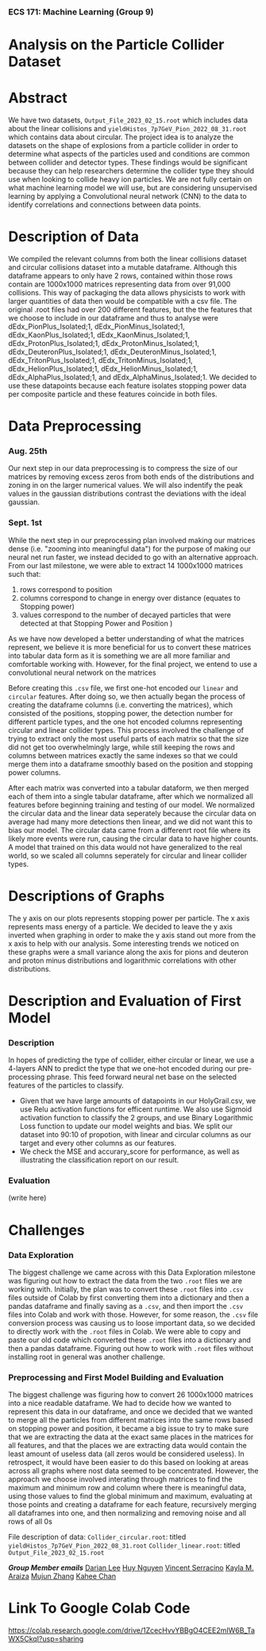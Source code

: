 ### ECS 171: Machine Learning (Group 9)

# Analysis on the Particle Collider Dataset

# Abstract
We have two datasets, `Output_File_2023_02_15.root` which includes data about the linear collisions and `yieldHistos_7p7GeV_Pion_2022_08_31.root` which contains data about circular. The project idea is to analyze the datasets on the shape of explosions from a particle collider in order to determine what aspects of the particles used and conditions are common between collider and detector types. These findings would be significant because they can help researchers determine the collider type they should use when looking to collide heavy ion particles. We are not fully certain on what machine learning model we will use, but are considering unsupervised learning by applying a Convolutional neural network (CNN) to the data to identify correlations and connections between data points. 

# Description of Data
We compiled the relevant columns from both the linear collisions dataset and circular collisions dataset into a mutable dataframe. Although this dataframe appears to only have 2 rows, contained within those rows contain are 1000x1000 matrices representing data from over 91,000 collisions. This way of packaging the data allows physicists to work with larger quantities of data then would be compatible with a csv file. The original .root files had over 200 different features, but the the features that we choose to include in our dataframe and thus to analyse were dEdx_PionPlus_Isolated;1, dEdx_PionMinus_Isolated;1, dEdx_KaonPlus_Isolated;1, dEdx_KaonMinus_Isolated;1, dEdx_ProtonPlus_Isolated;1, dEdx_ProtonMinus_Isolated;1, dEdx_DeuteronPlus_Isolated;1, dEdx_DeuteronMinus_Isolated;1, dEdx_TritonPlus_Isolated;1, dEdx_TritonMinus_Isolated;1, dEdx_HelionPlus_Isolated;1, dEdx_HelionMinus_Isolated;1, dEdx_AlphaPlus_Isolated;1, and dEdx_AlphaMinus_Isolated;1. We decided to use these datapoints because each feature isolates stopping power data per composite particle and these features coincide in both files.

# Data Preprocessing 
### Aug. 25th
Our next step in our data preprocessing is to compress the size of our matrices by removing excess zeros from both ends of the distributions and zoning in on the larger numerical values. We will also indentify the peak values in the gaussian distributions contrast the deviations with the ideal gaussian. 

### Sept. 1st
While the next step in our preprocessing plan involved making our matrices dense (i.e. "zooming into meaningful
data") for the purpose of making our neural net run faster, we instead decided to go with an alternative approach.
From our last milestone, we were able to extract 14 1000x1000 matrices such that: 
1. rows correspond to position
1. columns correspond to change in energy over distance (equates to Stopping power)
1. values correspond to the number of decayed particles that were detected at that Stopping Power and Position ) 

As we have now developed a better understanding of what the matrices represent, we believe it is more beneficial
for us to convert these matrices into tabular data form as it is something we are all more familiar and comfortable
working with. However, for the final project, we entend to use a convolutional neural network on the matrices 

Before creating this `.csv` file, we first one-hot encoded our `linear` and `circular` features. After doing so, we  then
actually began the process of creating the dataframe columns (i.e. converting the matrices), which consisted of the positions,
stopping power, the detection number for different particle types, and the one hot encoded columns representing circular and linear collider types. This process involved the challenge of trying to extract only the most useful parts of each matrix so that the size did not get too overwhelmingly large, while still keeping the rows and columns between matrices exactly the same indexes so that we could merge them into a dataframe smoothly based on the position and stopping power columns. 

After each matrix was converted into a tabular dataform, we then merged each of them into a single tabular dataframe, after
which we normalized all features before beginning training and testing of our model. We normalized the circular data and the linear data seperately because the circular data on average had many more detections then linear, and we did not want this to bias our model. The circular data came from a differenrt root file where its likely more events were run, causing the circular data to have higher counts. A model that trained on this data would not have generalized to the real world, so we scaled all columns seperately for circular and linear collider types. 

# Descriptions of Graphs 
The y axis on our plots represents stopping power per particle. The x axis represents mass energy of a particle. We decided to leave the y axis inverted when graphing in order to make the y axis stand out more from the x axis to help with our analysis. Some interesting trends we noticed on these graphs were a small variance along the axis for pions and deuteron and proton minus distributions and logarithmic correlations with other distributions.

# Description and Evaluation of First Model
### Description
In hopes of predicting the type of collider, either circular or linear, we use a 4-layers ANN to predict the type that we one-hot encoded during our pre-processing phrase. This feed forward neural net base on the selected features of the particles to classify.
* Given that we have large amounts of datapoints in our HolyGrail.csv, we use Relu activation functions for efficent runtime. We also use Sigmoid activation function to classify the 2 groups, and use Binary Logarithmic Loss function to update our model weights and bias. We split our dataset into 90:10 of propotion, with linear and circular columns as our target and every other columns as our features.
* We check the MSE and accurary_score for performance, as well as illustrating the classification report on our result.

### Evaluation
(write here)

# Challenges
### Data Exploration
The biggest challenge we came across with this Data Exploration milestone was figuring out how to extract the data from the two `.root` files we are working with. Initially, the plan was to convert these `.root` files into `.csv` files outside of Colab by first converting them into a dictionary and then a pandas dataframe and finally saving as a `.csv`, and then import the `.csv` files into Colab and work with those. However, for some reason, the `.csv` file conversion process was causing us to loose important data, so we decided to directly work with the `.root` files in Colab. We were able to copy and paste our old code which converted these `.root` files into a dictionary and then a pandas dataframe. Figuring out how to work with `.root` files without installing root in general was another challenge.

### Preprocessing and First Model Building and Evaluation
The biggest challenge was figuring how to convert 26 1000x1000 matrices into a nice readable dataframe. We had to decide how we wanted to represent this data in our dataframe, and once we decided that we wanted to merge all the particles from different matrices into the same rows based on stopping power and position, it became a big issue to try to make sure that we are extracting the data at the exact same places in the matrices for all features, and that the places we are extracting data would contain the least amount of useless data (all zeros would be considered useless). 
In retrospect, it would have been easier to do this based on looking at areas across all graphs where nost data seemed to be concentrated. However, the approach we choose involved interating through matrices to find the maximum and minimum row and column where there is meaningful data, using those values to find the global minimum and maximum, evaluating at those points and creating a dataframe for each feature, recursively merging all dataframes into one, and then normalizing and removing noise and all rows of all 0s 


File description of data:
`Collider_circular.root`: titled `yieldHistos_7p7GeV_Pion_2022_08_31.root`
`Collider_linear.root`: titled `Output_File_2023_02_15.root`

***Group Member emails*** 
[Darian Lee](deee@ucdavis.edu)
[Huy Nguyen](hxnguyen@ucdavis.edu)
[Vincent Serracino](vpserracino@ucdavis.edu)
[Kayla M. Araiza](kmaraiza@ucdavis.edu)
[Mujun Zhang](mjuzhang@ucdavis.edu)
[Kahee Chan](kahchan@ucdavis.edu)

# Link To Google Colab Code 
https://colab.research.google.com/drive/1ZcecHvvYBBgO4CEE2mIW6B_TaWX5CkqI?usp=sharing
